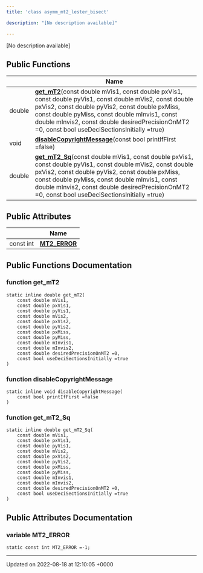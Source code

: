 ```yaml
---
title: 'class asymm_mt2_lester_bisect'

description: "[No description available]"

---
```









[No description available]

## Public Functions

|                | Name           |
| -------------- | -------------- |
| double | **[get_mT2](/documentation/code/gambit_2-2/classes/classasymm__mt2__lester__bisect/#function-get-mt2)**(const double mVis1, const double pxVis1, const double pyVis1, const double mVis2, const double pxVis2, const double pyVis2, const double pxMiss, const double pyMiss, const double mInvis1, const double mInvis2, const double desiredPrecisionOnMT2 =0, const bool useDeciSectionsInitially =true) |
| void | **[disableCopyrightMessage](/documentation/code/gambit_2-2/classes/classasymm__mt2__lester__bisect/#function-disablecopyrightmessage)**(const bool printIfFirst =false) |
| double | **[get_mT2_Sq](/documentation/code/gambit_2-2/classes/classasymm__mt2__lester__bisect/#function-get-mt2-sq)**(const double mVis1, const double pxVis1, const double pyVis1, const double mVis2, const double pxVis2, const double pyVis2, const double pxMiss, const double pyMiss, const double mInvis1, const double mInvis2, const double desiredPrecisionOnMT2 =0, const bool useDeciSectionsInitially =true) |

## Public Attributes

|                | Name           |
| -------------- | -------------- |
| const int | **[MT2_ERROR](/documentation/code/gambit_2-2/classes/classasymm__mt2__lester__bisect/#variable-mt2-error)**  |

## Public Functions Documentation

### function get_mT2

```
static inline double get_mT2(
    const double mVis1,
    const double pxVis1,
    const double pyVis1,
    const double mVis2,
    const double pxVis2,
    const double pyVis2,
    const double pxMiss,
    const double pyMiss,
    const double mInvis1,
    const double mInvis2,
    const double desiredPrecisionOnMT2 =0,
    const bool useDeciSectionsInitially =true
)
```


### function disableCopyrightMessage

```
static inline void disableCopyrightMessage(
    const bool printIfFirst =false
)
```


### function get_mT2_Sq

```
static inline double get_mT2_Sq(
    const double mVis1,
    const double pxVis1,
    const double pyVis1,
    const double mVis2,
    const double pxVis2,
    const double pyVis2,
    const double pxMiss,
    const double pyMiss,
    const double mInvis1,
    const double mInvis2,
    const double desiredPrecisionOnMT2 =0,
    const bool useDeciSectionsInitially =true
)
```


## Public Attributes Documentation

### variable MT2_ERROR

```
static const int MT2_ERROR =-1;
```


-------------------------------

Updated on 2022-08-18 at 12:10:05 +0000